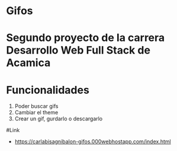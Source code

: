 # Gifos
# Segundo proyecto de la carrera Desarrollo Web Full Stack de Acamica

# Funcionalidades
1. Poder buscar gifs 
2. Cambiar el theme
3. Crear un gif, gurdarlo o descargarlo

#Link

- https://carlabisagnibalon-gifos.000webhostapp.com/index.html
